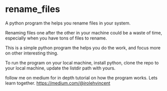 # rename_files
A python program the helps you rename files in your system.

Renaming files one after the other in your machine could be a waste of time, especially when you have tons of files to rename. 

This is a simple python program the helps you do the work, and focus more on other interesting thing.

To run the program on your local machine, install python, clone the repo to your local machine, update the listdir path with yours.

follow me on medium for in depth tutorial on how the program works. Lets learn together. https://medium.com/@irolehvincent